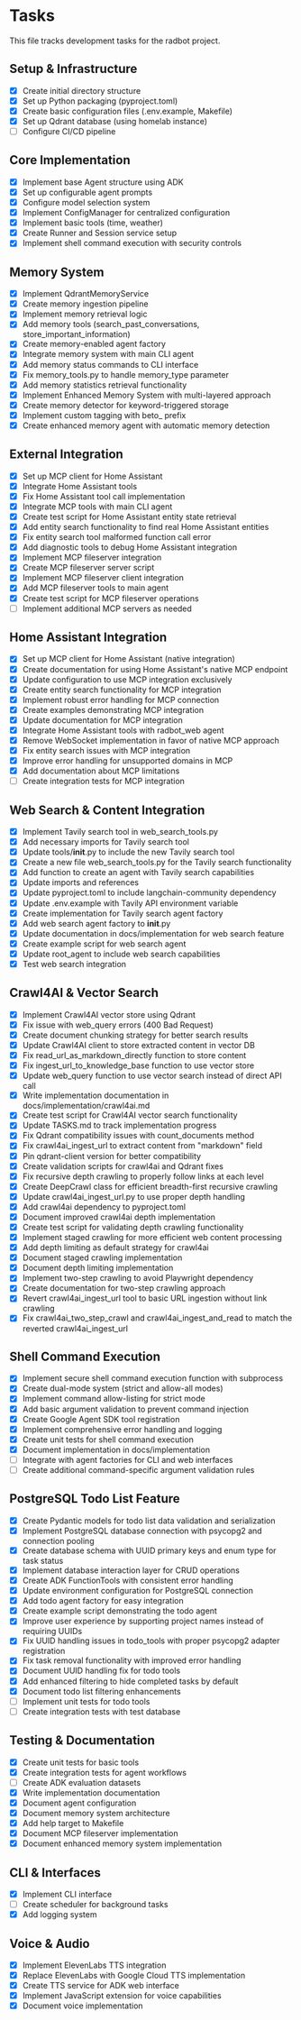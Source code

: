 # Tasks

This file tracks development tasks for the radbot project.

## Setup & Infrastructure

- [x] Create initial directory structure
- [x] Set up Python packaging (pyproject.toml)
- [x] Create basic configuration files (.env.example, Makefile)
- [x] Set up Qdrant database (using homelab instance)
- [ ] Configure CI/CD pipeline

## Core Implementation

- [x] Implement base Agent structure using ADK
- [x] Set up configurable agent prompts
- [x] Configure model selection system
- [x] Implement ConfigManager for centralized configuration
- [x] Implement basic tools (time, weather)
- [x] Create Runner and Session service setup
- [x] Implement shell command execution with security controls

## Memory System

- [x] Implement QdrantMemoryService
- [x] Create memory ingestion pipeline
- [x] Implement memory retrieval logic
- [x] Add memory tools (search_past_conversations, store_important_information)
- [x] Create memory-enabled agent factory
- [x] Integrate memory system with main CLI agent
- [x] Add memory status commands to CLI interface
- [x] Fix memory_tools.py to handle memory_type parameter
- [x] Add memory statistics retrieval functionality
- [x] Implement Enhanced Memory System with multi-layered approach
- [x] Create memory detector for keyword-triggered storage
- [x] Implement custom tagging with beto_ prefix
- [x] Create enhanced memory agent with automatic memory detection

## External Integration

- [x] Set up MCP client for Home Assistant
- [x] Integrate Home Assistant tools
- [x] Fix Home Assistant tool call implementation
- [x] Integrate MCP tools with main CLI agent
- [x] Create test script for Home Assistant entity state retrieval
- [x] Add entity search functionality to find real Home Assistant entities
- [x] Fix entity search tool malformed function call error
- [x] Add diagnostic tools to debug Home Assistant integration
- [x] Implement MCP fileserver integration
- [x] Create MCP fileserver server script
- [x] Implement MCP fileserver client integration
- [x] Add MCP fileserver tools to main agent
- [x] Create test script for MCP fileserver operations
- [ ] Implement additional MCP servers as needed

## Home Assistant Integration

- [x] Set up MCP client for Home Assistant (native integration)
- [x] Create documentation for using Home Assistant's native MCP endpoint
- [x] Update configuration to use MCP integration exclusively
- [x] Create entity search functionality for MCP integration
- [x] Implement robust error handling for MCP connection
- [x] Create examples demonstrating MCP integration
- [x] Update documentation for MCP integration
- [x] Integrate Home Assistant tools with radbot_web agent
- [x] Remove WebSocket implementation in favor of native MCP approach
- [x] Fix entity search issues with MCP integration
- [x] Improve error handling for unsupported domains in MCP
- [x] Add documentation about MCP limitations
- [ ] Create integration tests for MCP integration

## Web Search & Content Integration

- [x] Implement Tavily search tool in web_search_tools.py
- [x] Add necessary imports for Tavily search tool
- [x] Update tools/__init__.py to include the new Tavily search tool
- [x] Create a new file web_search_tools.py for the Tavily search functionality
- [x] Add function to create an agent with Tavily search capabilities
- [x] Update imports and references
- [x] Update pyproject.toml to include langchain-community dependency
- [x] Update .env.example with Tavily API environment variable
- [x] Create implementation for Tavily search agent factory  
- [x] Add web search agent factory to __init__.py
- [x] Update documentation in docs/implementation for web search feature
- [x] Create example script for web search agent
- [x] Update root_agent to include web search capabilities
- [x] Test web search integration

## Crawl4AI & Vector Search

- [x] Implement Crawl4AI vector store using Qdrant
- [x] Fix issue with web_query errors (400 Bad Request)
- [x] Create document chunking strategy for better search results
- [x] Update Crawl4AI client to store extracted content in vector DB
- [x] Fix read_url_as_markdown_directly function to store content
- [x] Fix ingest_url_to_knowledge_base function to use vector store
- [x] Update web_query function to use vector search instead of direct API call
- [x] Write implementation documentation in docs/implementation/crawl4ai.md
- [x] Create test script for Crawl4AI vector search functionality
- [x] Update TASKS.md to track implementation progress
- [x] Fix Qdrant compatibility issues with count_documents method
- [x] Fix crawl4ai_ingest_url to extract content from "markdown" field
- [x] Pin qdrant-client version for better compatibility
- [x] Create validation scripts for crawl4ai and Qdrant fixes
- [x] Fix recursive depth crawling to properly follow links at each level
- [x] Create DeepCrawl class for efficient breadth-first recursive crawling
- [x] Update crawl4ai_ingest_url.py to use proper depth handling
- [x] Add crawl4ai dependency to pyproject.toml
- [x] Document improved crawl4ai depth implementation
- [x] Create test script for validating depth crawling functionality
- [x] Implement staged crawling for more efficient web content processing
- [x] Add depth limiting as default strategy for crawl4ai
- [x] Document staged crawling implementation
- [x] Document depth limiting implementation
- [x] Implement two-step crawling to avoid Playwright dependency
- [x] Create documentation for two-step crawling approach
- [x] Revert crawl4ai_ingest_url tool to basic URL ingestion without link crawling
- [x] Fix crawl4ai_two_step_crawl and crawl4ai_ingest_and_read to match the reverted crawl4ai_ingest_url

## Shell Command Execution

- [x] Implement secure shell command execution function with subprocess
- [x] Create dual-mode system (strict and allow-all modes)
- [x] Implement command allow-listing for strict mode
- [x] Add basic argument validation to prevent command injection
- [x] Create Google Agent SDK tool registration
- [x] Implement comprehensive error handling and logging
- [x] Create unit tests for shell command execution
- [x] Document implementation in docs/implementation
- [ ] Integrate with agent factories for CLI and web interfaces
- [ ] Create additional command-specific argument validation rules

## PostgreSQL Todo List Feature

- [x] Create Pydantic models for todo list data validation and serialization
- [x] Implement PostgreSQL database connection with psycopg2 and connection pooling
- [x] Create database schema with UUID primary keys and enum type for task status
- [x] Implement database interaction layer for CRUD operations
- [x] Create ADK FunctionTools with consistent error handling
- [x] Update environment configuration for PostgreSQL connection
- [x] Add todo agent factory for easy integration
- [x] Create example script demonstrating the todo agent
- [x] Improve user experience by supporting project names instead of requiring UUIDs
- [x] Fix UUID handling issues in todo_tools with proper psycopg2 adapter registration
- [x] Fix task removal functionality with improved error handling
- [x] Document UUID handling fix for todo tools
- [x] Add enhanced filtering to hide completed tasks by default
- [x] Document todo list filtering enhancements
- [ ] Implement unit tests for todo tools
- [ ] Create integration tests with test database

## Testing & Documentation

- [x] Create unit tests for basic tools
- [x] Create integration tests for agent workflows
- [ ] Create ADK evaluation datasets
- [x] Write implementation documentation
- [x] Document agent configuration
- [x] Document memory system architecture
- [x] Add help target to Makefile
- [x] Document MCP fileserver implementation
- [x] Document enhanced memory system implementation

## CLI & Interfaces

- [x] Implement CLI interface
- [ ] Create scheduler for background tasks
- [x] Add logging system

## Voice & Audio

- [x] Implement ElevenLabs TTS integration
- [x] Replace ElevenLabs with Google Cloud TTS implementation
- [x] Create TTS service for ADK web interface
- [x] Implement JavaScript extension for voice capabilities
- [x] Document voice implementation
